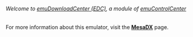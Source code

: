 ###### Welcome to [emuDownloadCenter (EDC)](https://github.com/PhoenixInteractiveNL/emuDownloadCenter/wiki/), a module of [emuControlCenter](https://github.com/PhoenixInteractiveNL/emuControlCenter/wiki/)

For more information about this emulator, visit the [**MesaDX**](https://github.com/PhoenixInteractiveNL/emuDownloadCenter/wiki/Emulator-mesadx#menu) page.
